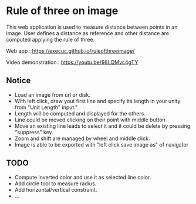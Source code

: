 Rule of three on image
==========

This web application is used to measure distance between points in an image. User defines a distance as reference and other distance are computed applying the rule of three.

Web app : https://execuc.github.io/ruleofthreeimage/

Video demonstration : https://youtu.be/98LQMvc4gTY

Notice
--------------------

 * Load an image from url or disk.
 * With left click, draw yout first line and specify its length in your unity from "Unit Length" input."
 * Length will be computed and displayed for the others.
 * Line could be moved clicking on their point with middle button.
 * Move an existing line leads to select it and it could be delete by pressing "suppress" key.
 * Zoom and shift are managed by wheel and middle click.
 * Image is able to be exported with \"left click save image as\" of navigator

TODO
--------------------

 * Compute inverted color and use it as selected line color.
 * Add circle tool to measure radius.
 * Add horizontal/vertical constraint.
 * ...
